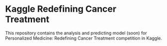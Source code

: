 # Kaggle Redefining Cancer Treatment
This repository contains the analysis and predicting model (soon) for Personalized Medicine: Redefining Cancer Treatment competition in Kaggle.
